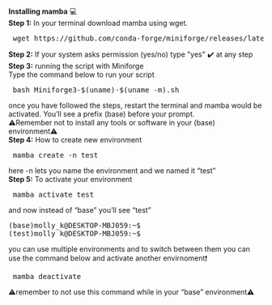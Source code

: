 **Installing mamba** 💻   
**Step 1:** In your terminal download mamba using wget.   
<pre> wget https://github.com/conda-forge/miniforge/releases/latest/download/Miniforge3-$(uname)-$(uname -m).sh </pre>    
**Step 2:** If your system asks permission (yes/no) type "yes" ✔️ at any step  
**Step 3:** running the script with Miniforge  
Type the command below to run your script 
<pre> bash Miniforge3-$(uname)-$(uname -m).sh </pre> 
once you have followed the steps, restart the terminal and mamba would be activated. You’ll see a prefix (base) before your prompt.       
⚠️Remember not to install any tools or software in your (base) environment⚠️     
**Step 4:** How to create new environment  
<pre> mamba create -n test </pre>  
here -n lets you name the environment and we named it “test”   
**Step 5:** To activate your environment   
<pre> mamba activate test </pre> 
and now instead of “base” you’ll see “test” 
<pre>(base)molly_k@DESKTOP-MBJ059:~$ 
(test)molly_k@DESKTOP-MBJ059:~$ </pre>
you can use multiple environments and to switch between them you can use the command below and activate another envirnoment❗   
<pre> mamba deactivate </pre>   
⚠️remember to not use this command while in your “base” environment⚠️ 













